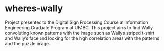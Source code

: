 # wheres-wally
Project presented to the Digital Sign Processing Course at Information Engineering Graduate Program at UFABC. This project aims to find Wally convoluting known patterns with the image such as Wally’s striped t-shirt and Wally’s face and looking for the high correlation areas with the patterns and the puzzle image.
